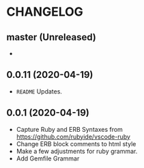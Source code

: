 # CHANGELOG
## master (Unreleased)
-

## 0.0.11 (2020-04-19)
- `README` Updates.

## 0.0.1 (2020-04-19)
- Capture Ruby and ERB Syntaxes from https://github.com/rubyide/vscode-ruby
- Change ERB block comments to html style
- Make a few adjustments for ruby grammar.
- Add Gemfile Grammar
